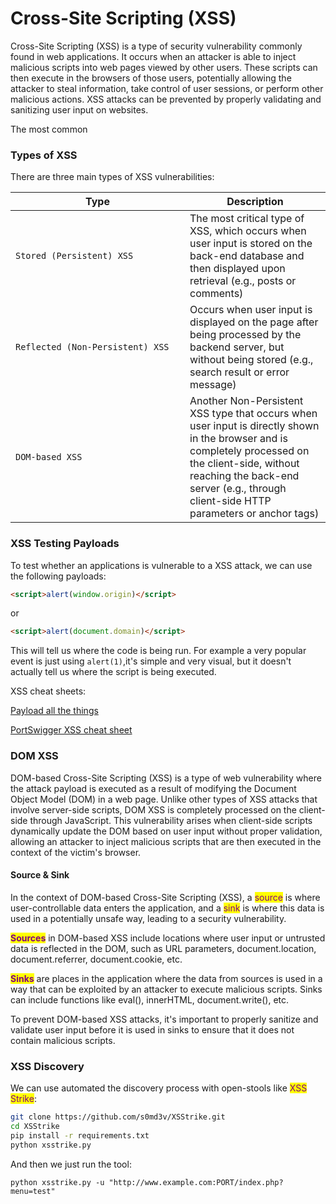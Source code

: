 # Cross-Site Scripting (XSS)

Cross-Site Scripting (XSS) is a type of security vulnerability commonly found in web applications. It occurs when an attacker is able to inject malicious scripts into web pages viewed by other users. These scripts can then execute in the browsers of those users, potentially allowing the attacker to steal information, take control of user sessions, or perform other malicious actions. XSS attacks can be prevented by properly validating and sanitizing user input on websites.

The most common

### Types of XSS

There are three main types of XSS vulnerabilities:

<table><thead><tr><th width="263">Type</th><th>Description</th></tr></thead><tbody><tr><td><code>Stored (Persistent) XSS</code></td><td>The most critical type of XSS, which occurs when user input is stored on the back-end database and then displayed upon retrieval (e.g., posts or comments)</td></tr><tr><td><code>Reflected (Non-Persistent) XSS</code></td><td>Occurs when user input is displayed on the page after being processed by the backend server, but without being stored (e.g., search result or error message)</td></tr><tr><td><code>DOM-based XSS</code></td><td>Another Non-Persistent XSS type that occurs when user input is directly shown in the browser and is completely processed on the client-side, without reaching the back-end server (e.g., through client-side HTTP parameters or anchor tags)</td></tr></tbody></table>

### XSS Testing Payloads

To test whether an applications is vulnerable to a XSS attack, we can use the following payloads:

```html
<script>alert(window.origin)</script>
```

or

```html
<script>alert(document.domain)</script>
```

This will tell us where the code is being run. For example a very popular event is just using `alert(1)`,it's simple and very visual, but it doesn't actually tell us where the script is being executed.

XSS cheat sheets:

[Payload all the things](https://github.com/swisskyrepo/PayloadsAllTheThings/tree/master/XSS%20Injection)

[PortSwigger XSS cheat sheet](https://portswigger.net/web-security/cross-site-scripting/cheat-sheet)



### DOM XSS

DOM-based Cross-Site Scripting (XSS) is a type of web vulnerability where the attack payload is executed as a result of modifying the Document Object Model (DOM) in a web page. Unlike other types of XSS attacks that involve server-side scripts, DOM XSS is completely processed on the client-side through JavaScript. This vulnerability arises when client-side scripts dynamically update the DOM based on user input without proper validation, allowing an attacker to inject malicious scripts that are then executed in the context of the victim's browser.

#### Source & Sink

In the context of DOM-based Cross-Site Scripting (XSS), a <mark style="color:purple;">source</mark> is where user-controllable data enters the application, and a <mark style="color:purple;">sink</mark> is where this data is used in a potentially unsafe way, leading to a security vulnerability.

<mark style="color:purple;">**Sources**</mark> in DOM-based XSS include locations where user input or untrusted data is reflected in the DOM, such as URL parameters, document.location, document.referrer, document.cookie, etc.

<mark style="color:purple;">**Sinks**</mark> are places in the application where the data from sources is used in a way that can be exploited by an attacker to execute malicious scripts. Sinks can include functions like eval(), innerHTML, document.write(), etc.

To prevent DOM-based XSS attacks, it's important to properly sanitize and validate user input before it is used in sinks to ensure that it does not contain malicious scripts.

### XSS Discovery

We can use automated the discovery process with open-stools like <mark style="color:purple;">XSS Strike</mark>:

```bash
git clone https://github.com/s0md3v/XSStrike.git
cd XSStrike
pip install -r requirements.txt
python xsstrike.py
```

And then we just run the tool:

```shell-session
python xsstrike.py -u "http://www.example.com:PORT/index.php?menu=test" 
```

###
